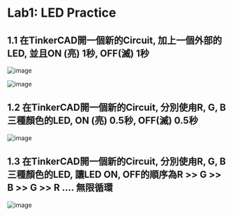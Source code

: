 # Lab1: LED Practice

## 1.1 在TinkerCAD開一個新的Circuit, 加上一個外部的LED, 並且ON (亮) 1秒, OFF(滅) 1秒

![image](https://github.com/Grace-TA/ES-Fall2021/blob/main/Lab1-LED/Demo_Lab1-1.gif)

![image](https://user-images.githubusercontent.com/89304181/131235571-79e60021-7b0d-4038-820c-a6b83685e332.png)


## 1.2 在TinkerCAD開一個新的Circuit, 分別使甪R, G, B三種顏色的LED, ON (亮) 0.5秒, OFF(滅) 0.5秒

![image](https://user-images.githubusercontent.com/89304181/131235914-d55082d4-4398-4147-bfcd-c60c8a7b2821.png)




## 1.3 在TinkerCAD開一個新的Circuit, 分別使甪R, G, B三種顏色的LED, 讓LED ON, OFF的順序為R >> G >> B >> G >> R .... 無限循環

![image](https://user-images.githubusercontent.com/89304181/131235919-0cb56592-28a9-4654-857a-58efe0ec9263.png)



